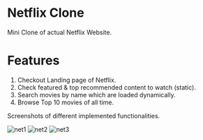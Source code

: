 # Netflix Clone
Mini Clone of actual Netflix Website.

# Features

1. Checkout Landing page of Netflix.
2. Check featured & top recommended content to watch (static).
3. Search movies by name which are loaded dynamically.
4. Browse Top 10 movies of all time.

Screenshots of different implemented functionalities.

![net1](https://user-images.githubusercontent.com/65748069/192224629-65fa3d35-a188-4e55-aee2-6f8b77e68afe.png)
![net2](https://user-images.githubusercontent.com/65748069/192224687-f19efbe7-3b60-48ec-b8f7-0178a32352a3.png)
![net3](https://user-images.githubusercontent.com/65748069/192224708-f8972a4a-4413-45ba-8598-f3b1695fe124.png)
